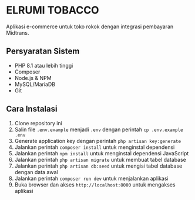 # ELRUMI TOBACCO

Aplikasi e-commerce untuk toko rokok dengan integrasi pembayaran Midtrans.

## Persyaratan Sistem

-   PHP 8.1 atau lebih tinggi
-   Composer
-   Node.js & NPM
-   MySQL/MariaDB
-   Git

## Cara Instalasi

1. Clone repository ini
2. Salin file `.env.example` menjadi `.env` dengan perintah `cp .env.example .env`
3. Generate application key dengan perintah `php artisan key:generate`
4. Jalankan perintah `composer install` untuk menginstal dependensi
5. Jalankan perintah `npm install` untuk menginstal dependensi JavaScript
6. Jalankan perintah `php artisan migrate` untuk membuat tabel database
7. Jalankan perintah `php artisan db:seed` untuk mengisi tabel database dengan data awal
8. Jalankan perintah `composer run dev` untuk menjalankan aplikasi
9. Buka browser dan akses `http://localhost:8000` untuk mengakses aplikasi
